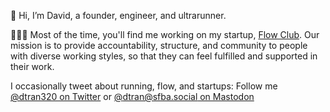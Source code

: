 👋 Hi, I’m David, a founder, engineer, and ultrarunner.

👨🏻‍💻 Most of the time, you'll find me working on my startup, [Flow Club](https://www.flow.club).
Our mission is to provide accountability, structure, and community to people with diverse working styles,
so that they can feel fulfilled and supported in their work.

I occasionally tweet about running, flow, and startups: Follow me [@dtran320 on Twitter](https://twitter.com/dtran320) or [@dtran@sfba.social on Mastodon](https://sfba.social/@dtran)

<!---
dtran320/dtran320 is a ✨ special ✨ repository because its `README.md` (this file) appears on your GitHub profile.
You can click the Preview link to take a look at your changes.
--->
